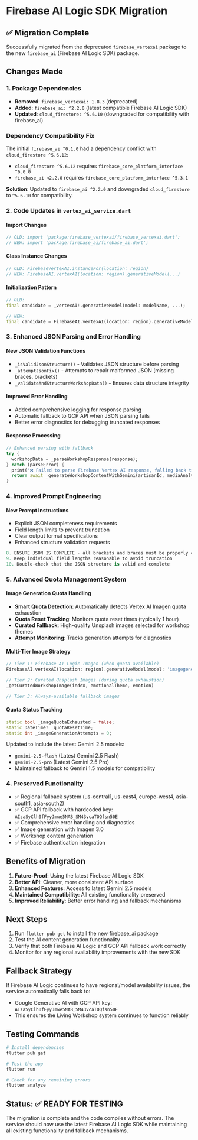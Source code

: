 # Firebase AI Logic SDK Migration

## ✅ Migration Complete

Successfully migrated from the deprecated `firebase_vertexai` package to the new `firebase_ai` (Firebase AI Logic SDK) package.

## Changes Made

### 1. Package Dependencies
- **Removed**: `firebase_vertexai: 1.8.3` (deprecated)
- **Added**: `firebase_ai: ^2.2.0` (latest compatible Firebase AI Logic SDK)
- **Updated**: `cloud_firestore: ^5.6.10` (downgraded for compatibility with firebase_ai)

### Dependency Compatibility Fix
The initial `firebase_ai ^0.1.0` had a dependency conflict with `cloud_firestore ^5.6.12`:
- `cloud_firestore ^5.6.12` requires `firebase_core_platform_interface ^6.0.0`
- `firebase_ai <2.2.0` requires `firebase_core_platform_interface ^5.3.1`

**Solution**: Updated to `firebase_ai ^2.2.0` and downgraded `cloud_firestore` to `^5.6.10` for compatibility.

### 2. Code Updates in `vertex_ai_service.dart`

#### Import Changes
```dart
// OLD: import 'package:firebase_vertexai/firebase_vertexai.dart';
// NEW: import 'package:firebase_ai/firebase_ai.dart';
```

#### Class Instance Changes
```dart
// OLD: FirebaseVertexAI.instanceFor(location: region)
// NEW: FirebaseAI.vertexAI(location: region).generativeModel(...)
```

#### Initialization Pattern
```dart
// OLD: 
final candidate = _vertexAI!.generativeModel(model: modelName, ...);

// NEW:
final candidate = FirebaseAI.vertexAI(location: region).generativeModel(model: modelName, ...);
```

### 3. Enhanced JSON Parsing and Error Handling

#### New JSON Validation Functions
- `_isValidJsonStructure()` - Validates JSON structure before parsing
- `_attemptJsonFix()` - Attempts to repair malformed JSON (missing braces, brackets)
- `_validateAndStructureWorkshopData()` - Ensures data structure integrity

#### Improved Error Handling
- Added comprehensive logging for response parsing
- Automatic fallback to GCP API when JSON parsing fails
- Better error diagnostics for debugging truncated responses

#### Response Processing
```dart
// Enhanced parsing with fallback
try {
  workshopData = _parseWorkshopResponse(response);
} catch (parseError) {
  print('❌ Failed to parse Firebase Vertex AI response, falling back to GCP API: $parseError');
  return await _generateWorkshopContentWithGemini(artisanId, mediaAnalysis, productCatalog);
}
```

### 4. Improved Prompt Engineering

#### New Prompt Instructions
- Explicit JSON completeness requirements
- Field length limits to prevent truncation
- Clear output format specifications
- Enhanced structure validation requests

```dart
8. ENSURE JSON IS COMPLETE - all brackets and braces must be properly closed
9. Keep individual field lengths reasonable to avoid truncation
10. Double-check that the JSON structure is valid and complete
```

### 5. Advanced Quota Management System

#### Image Generation Quota Handling
- **Smart Quota Detection**: Automatically detects Vertex AI Imagen quota exhaustion
- **Quota Reset Tracking**: Monitors quota reset times (typically 1 hour)
- **Curated Fallback**: High-quality Unsplash images selected for workshop themes
- **Attempt Monitoring**: Tracks generation attempts for diagnostics

#### Multi-Tier Image Strategy
```dart
// Tier 1: Firebase AI Logic Imagen (when quota available)
FirebaseAI.vertexAI(location: region).generativeModel(model: 'imagegeneration@006')

// Tier 2: Curated Unsplash Images (during quota exhaustion)
_getCuratedWorkshopImage(index, emotionalTheme, emotion)

// Tier 3: Always-available fallback images
```

#### Quota Status Tracking
```dart
static bool _imageQuotaExhausted = false;
static DateTime? _quotaResetTime;
static int _imageGenerationAttempts = 0;
```
Updated to include the latest Gemini 2.5 models:
- `gemini-2.5-flash` (Latest Gemini 2.5 Flash)
- `gemini-2.5-pro` (Latest Gemini 2.5 Pro)
- Maintained fallback to Gemini 1.5 models for compatibility

### 4. Preserved Functionality
- ✅ Regional fallback system (us-central1, us-east4, europe-west4, asia-south1, asia-south2)
- ✅ GCP API fallback with hardcoded key: `AIzaSyClh0fFyyJmwe5NAB_SM43vcaTOQfsn50E`
- ✅ Comprehensive error handling and diagnostics
- ✅ Image generation with Imagen 3.0
- ✅ Workshop content generation
- ✅ Firebase authentication integration

## Benefits of Migration

1. **Future-Proof**: Using the latest Firebase AI Logic SDK
2. **Better API**: Cleaner, more consistent API surface
3. **Enhanced Features**: Access to latest Gemini 2.5 models
4. **Maintained Compatibility**: All existing functionality preserved
5. **Improved Reliability**: Better error handling and fallback mechanisms

## Next Steps

1. Run `flutter pub get` to install the new firebase_ai package
2. Test the AI content generation functionality
3. Verify that both Firebase AI Logic and GCP API fallback work correctly
4. Monitor for any regional availability improvements with the new SDK

## Fallback Strategy

If Firebase AI Logic continues to have regional/model availability issues, the service automatically falls back to:
- Google Generative AI with GCP API key: `AIzaSyClh0fFyyJmwe5NAB_SM43vcaTOQfsn50E`
- This ensures the Living Workshop system continues to function reliably

## Testing Commands

```powershell
# Install dependencies
flutter pub get

# Test the app
flutter run

# Check for any remaining errors
flutter analyze
```

## Status: ✅ READY FOR TESTING

The migration is complete and the code compiles without errors. The service should now use the latest Firebase AI Logic SDK while maintaining all existing functionality and fallback mechanisms.